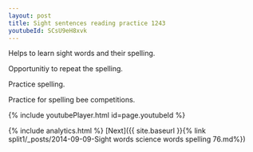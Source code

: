 ```yaml
---
layout: post
title: Sight sentences reading practice 1243
youtubeId: SCsU9eH8xvk
---
```

 
 
Helps to learn sight words and their spelling.

Opportunitiy to repeat the spelling. 

Practice spelling. 
 
Practice for spelling bee competitions. 
 
{% include youtubePlayer.html id=page.youtubeId %}
 
 
{% include analytics.html %} 
[Next]({{ site.baseurl }}{% link  split1/_posts/2014-09-09-Sight words science words spelling 76.md%})
 
